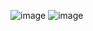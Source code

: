 ![image](https://github.com/user-attachments/assets/50a76dff-7926-45bb-b8ba-e1fa33bae0e5)
![image](https://github.com/user-attachments/assets/50a76dff-7926-45bb-b8ba-e1fa33bae0e5)
